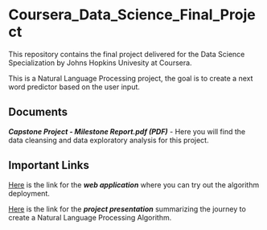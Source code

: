 # Coursera_Data_Science_Final_Project

This repository contains the final project delivered for the Data Science Specialization by Johns Hopkins Univesity at Coursera.

This is a Natural Language Processing project, the goal is to create a next word predictor based on the user input.

## Documents

***Capstone Project - Milestone Report.pdf (PDF)*** - Here you will find the data cleansing and data exploratory analysis for this project.

## Important Links

[Here](https://fehernandespaysan.shinyapps.io/Next_word/) is the link for the ***web application*** where you can try out the algorithm deployment.

[Here](http://rpubs.com/fgomes/next_word) is the link for the ***project presentation*** summarizing the journey to create a Natural Language Processing Algorithm.
